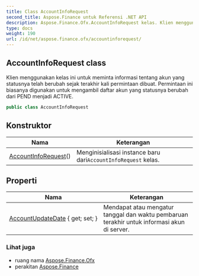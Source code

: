 ```yaml
---
title: Class AccountInfoRequest
second_title: Aspose.Finance untuk Referensi .NET API
description: Aspose.Finance.Ofx.AccountInfoRequest kelas. Klien menggunakan kelas ini untuk meminta informasi tentang akun yang statusnya telah berubah sejak terakhir kali permintaan dibuat. Permintaan ini biasanya digunakan untuk mengambil daftar akun yang statusnya berubah dari PEND menjadi ACTIVE.
type: docs
weight: 190
url: /id/net/aspose.finance.ofx/accountinforequest/
---
```

## AccountInfoRequest class

Klien menggunakan kelas ini untuk meminta informasi tentang akun yang statusnya telah berubah sejak terakhir kali permintaan dibuat. Permintaan ini biasanya digunakan untuk mengambil daftar akun yang statusnya berubah dari PEND menjadi ACTIVE.

```csharp
public class AccountInfoRequest
```

## Konstruktor

| Nama | Keterangan |
| --- | --- |
| [AccountInfoRequest](accountinforequest/)() | Menginisialisasi instance baru dari`AccountInfoRequest` kelas. |

## Properti

| Nama | Keterangan |
| --- | --- |
| [AccountUpdateDate](../../aspose.finance.ofx/accountinforequest/accountupdatedate/) { get; set; } | Mendapat atau mengatur tanggal dan waktu pembaruan terakhir untuk informasi akun di server. |

### Lihat juga

* ruang nama [Aspose.Finance.Ofx](../../aspose.finance.ofx/)
* perakitan [Aspose.Finance](../../)


